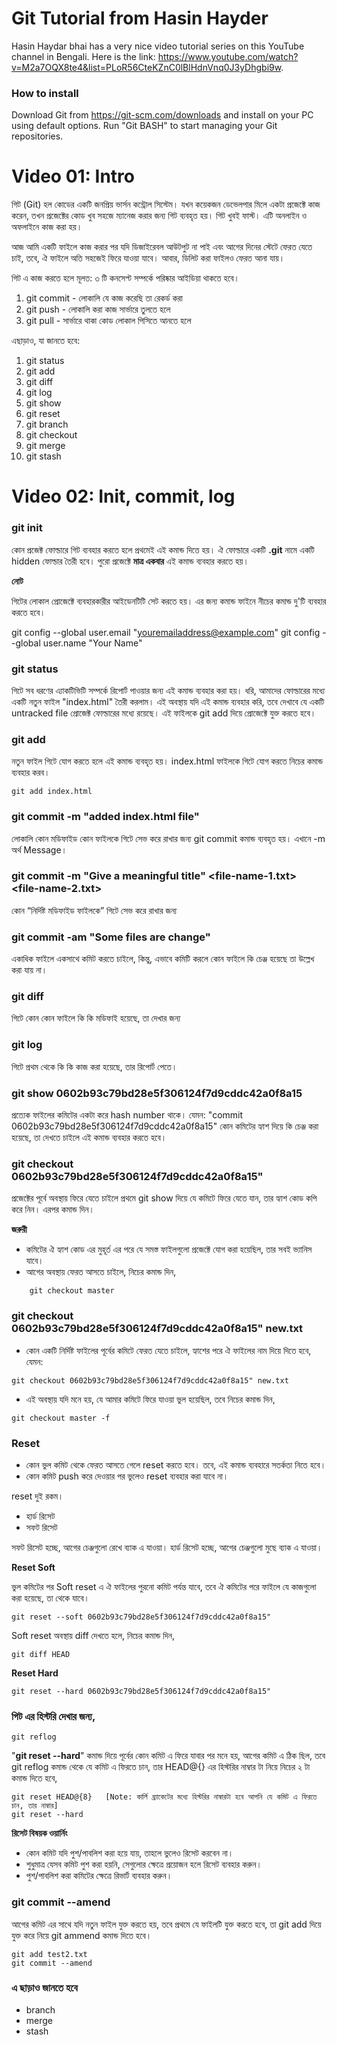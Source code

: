 # Git Tutorial from Hasin Hayder

Hasin Haydar bhai has a very nice video tutorial series on this YouTube channel in Bengali. Here is the link: https://www.youtube.com/watch?v=M2a7OQX8te4&list=PLoR56CteKZnC0lBlHdnVnq0J3yDhgbi9w.

### How to install

Download Git from https://git-scm.com/downloads and install on your PC using default options. Run "Git BASH" to start managing your Git repositories.

# Video 01: Intro

গিট (Git) হল কোডের একটি জনপ্রিয় ভার্সন কন্ট্রোল সিস্টেম।
যখন কয়েকজন ডেভেলপার মিলে একটা প্রজেক্টে কাজ করেন, তখন প্রজেক্টের কোড খুব সহজে ম্যানেজ করার জন্য গিট ব্যবহৃত হয়। গিট খুবই ফাস্ট। এটি অনলাইন ও অফলাইনে কাজ করা হয়।

আজ আমি একটি ফাইলে কাজ করার পর যদি ডিজাইরেবল আউটপুট না পাই এবং আগের দিনের স্টেটে ফেরত যেতে চাই, তবে, ঐ ফাইলে অতি সহজেই ফিরে যাওয়া যাবে। আবার, ডিলিট করা ফাইলও ফেরত আনা যায়। 

গিট এ কাজ করতে হলে মূলত: ৩ টি কনসেপ্ট সম্পর্কে পরিষ্কার আইডিয়া থাকতে হবে।

1. git commit - লোকালি যে কাজ করেছি তা রেকর্ড করা
2. git push - লোকালি করা কাজ সার্ভারে তুলতে হলে
3. git pull - সার্ভারে থাকা কোড লোকাল পিসিতে আনতে হলে

এছাড়াও, যা জানতে হবে:

1. git status
2. git add
3. git diff
4. git log
5. git show
6. git reset
7. git branch
8. git checkout
9. git merge
10. git stash

# Video 02: Init, commit, log

### git init
কোন প্রজেক্ট ফোল্ডারে গিট ব্যবহার করতে হলে প্রথমেই এই কমান্ড দিতে হয়। ঐ ফোল্ডারে একটি **.git** নামে একটি hidden ফোল্ডার তৈরী হবে। পুরো প্রজেক্টে **মাত্র একবার** এই কমান্ড ব্যবহার করতে হয়।

**নোট**

গিটের লোকাল প্রোজেক্টে ব্যবহারকারীর আইডেনটিটি সেট করতে হয়। এর জন্য কমান্ড ফাইনে নীচের কমান্ড দু'টি ব্যবহার করতে হবে।

git config --global user.email "youremailaddress@example.com"
git config --global user.name "Your Name"

### git status

গিটে সব ধরণের এ্যাকটিভিটি সম্পর্কে রিপোর্ট পাওয়ার জন্য এই কমান্ড ব্যবহার করা হয়।
ধরি, আমাদের ফোল্ডারের মধ্যে একটি নতুন ফাইল "index.html" তৈরী করলাম। এই অবস্থায় যদি এই কমান্ড ব্যবহার করি, তবে দেখাবে যে একটি untracked file প্রোজেক্ট ফোল্ডারের মধ্যে রয়েছে। এই ফাইলকে git add দিয়ে প্রোজেক্টে যুক্ত করতে হবে।

### git add
নতুন ফাইল গিটে যোগ করতে হলে এই কমান্ড ব্যবহৃত হয়। index.html ফাইলকে গিটে যোগ করতে নিচের কমান্ড ব্যবহার করব।

```
git add index.html
```

### git commit -m "added index.html file"
লোকালি কোন মডিফাইড কোন ফাইলকে গিটে সেভ করে রাখার জন্য git commit কমান্ড ব্যবহৃত হয়। এখানে -m অর্থ Message।

### git commit -m "Give a meaningful title" <file-name-1.txt> <file-name-2.txt>
কোন “নির্দিষ্ট মডিফাইড ফাইলকে” গিটে সেভ করে রাখার জন্য

### git commit -am "Some files are change"
একাধিক ফাইলে একসাথে কমিট করতে চাইলে,
কিন্তু, এভাবে কমিটি করলে কোন ফাইলে কি চেঞ্জ হয়েছে তা উল্লেখ করা যায় না।

### git diff
গিটে কোন কোন ফাইলে কি কি মডিফাই হয়েছে, তা দেখার জন্য

### git log
গিটে প্রথম থেকে কি কি কাজ করা হয়েছে, তার রিপোর্ট পেতে।

### git show 0602b93c79bd28e5f306124f7d9cddc42a0f8a15
প্রত্যেক ফাইলের কমিটের একটা করে hash number থাকে। যেমন: "commit 0602b93c79bd28e5f306124f7d9cddc42a0f8a15"
কোন কমিটের হ্যাশ দিয়ে কি চেঞ্জ করা হয়েছে, তা দেখতে চাইলে এই কমান্ড ব্যবহার করতে হবে।

### git checkout 0602b93c79bd28e5f306124f7d9cddc42a0f8a15"
প্রজেক্টের পূর্বে অবস্থায় ফিরে যেতে চাইলে প্রথমে git show দিয়ে যে কমিটে ফিরে যেতে যান, তার হ্যাশ কোড কপি করে নিন। এরপর কমান্ড দিন।

**জরুরী**

- কমিটের ঐ হ্যাশ কোড এর মুহূর্ত এর পরে যে সমস্ত ফাইলগুলো প্রজেক্টে যোগ করা হয়েছিল, তার সবই ভ্যানিস যাবে।
- আগের অবস্থায় ফেরত আসতে চাইলে, নিচের কমান্ড দিন,
```
    git checkout master
```

### git checkout 0602b93c79bd28e5f306124f7d9cddc42a0f8a15" new.txt

- কোন একটি নির্দিষ্ট ফাইলের পূর্বের কমিটে ফেরত যেতে চাইলে, হ্যাশের পরে ঐ ফাইলের নাম দিয়ে দিতে হবে, যেমন:

```
git checkout 0602b93c79bd28e5f306124f7d9cddc42a0f8a15" new.txt
```

- এই অবস্থায় যদি মনে হয়, যে আমার কমিটে ফিরে যাওয়া ভুল হয়েছিল, তবে নিচের কমান্ড দিন,

```
git checkout master -f
```

### Reset

- কোন ভুল কমিট থেকে ফেরত আসতে গেলে reset করতে হবে। তবে, এই কমান্ড ব্যবহারে সতর্কতা নিতে হবে।
- কোন কমিট push করে দেওয়ার পর ভুলেও reset ব্যবহার করা যাবে না।

reset দুই রকম।

- হার্ড রিসেট
- সফট রিসেট

সফট রিসেট হচ্ছে, আগের চেঞ্জগুলো রেখে ব্যাক এ যাওয়া।
হার্ড রিসেট হচ্ছে, আগের চেঞ্জগুলো মুছে ব্যাক এ যাওয়া।

**Reset Soft**

ভুল কমিটের পর Soft reset এ ঐ ফাইলের পুরনো কমিট পর্যন্ত যাবে, তবে ঐ কমিটের পরে ফাইলে যে কাজগুলো করা হয়েছে, তা থেকে যাবে।
```
git reset --soft 0602b93c79bd28e5f306124f7d9cddc42a0f8a15" 
```

Soft reset অবস্থায় diff দেখতে হলে, নিচের কমান্ড দিন,
```
git diff HEAD
```

**Reset Hard**

```
git reset --hard 0602b93c79bd28e5f306124f7d9cddc42a0f8a15" 
```

### গিট এর হিস্টরি দেখার জন্য,
```
git reflog
```

"**git reset --hard**" কমান্ড দিয়ে পূর্বের কোন কমিট এ ফিরে যাবার পর মনে হয়, আগের কমিট এ ঠিক ছিল, তবে git reflog কমান্ড থেকে যে কমিট এ ফিরতে চান, তার HEAD@{} এর হিস্টরির নাম্বার টা নিয়ে নিচের ২ টা কমান্ড দিতে হবে,

```
git reset HEAD@{8}   [Note: কার্লি ব্র্যাকেটের মধ্যে হিস্টরির নাম্বারটা হবে আপনি যে কমিট এ ফিরতে চান, তার নাম্বার]
git reset --hard
```

**রিসেট বিষয়ক ওয়ার্নিং**

- কোন কমিট যদি পুশ/পাবলিশ করা হয়ে যায়, তাহলে ভুলেও রিসেট করবেন না।
- শুধুমাত্র যেসব কমিট পুশ করা হয়নি, সেগুলোর ক্ষেত্রে প্রয়োজন হলে রিসেট ব্যবহার করুন।
- পুশ/পাবলিশ করা কমিটের ক্ষেত্রে রিভার্ট ব্যবহার করুন।

### git commit --amend

আগের কমিট এর সাথে যদি নতুন ফাইল যুক্ত করতে হয়, তবে প্রথমে যে ফাইলটি যুক্ত করতে হবে, তা git add দিয়ে যুক্ত করে নিয়ে git ammend কমান্ড দিতে হবে।

```
git add test2.txt
git commit --amend
```

### এ ছাড়াও জানতে হবে

- branch
- merge
- stash
